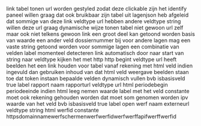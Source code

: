 link tabel tonen url worden gestyled zodat deze clickable zijn het identify paneel willen graag dat ook bruikbaar zijn tabel uit lagenjson heb afgeleid dat sommige van deze link veldtype url hebben andere veldtype string willen deze url graag dynamische wijze tonen tabel niet gewoon url zelf maar ook niet telkens gewoon link een groot deel kan getoond worden basis van waarde een ander veld dossiernummer bij voor andere lagen mag een vaste string getoond worden voor sommige lagen een combinatie van velden label momenteel detecteren link automatisch door naar start van string naar veldtype kijken het met http http begint veldtype url heeft beelden het een link houden voor tabel vanaf rekening met html veld indien ingevuld dan gebruiken inhoud van dat html veld weergave beelden staan toe dat token instaan bepaalde velden dynamisch vullen bvb isbasisveld true label rapport naam rapporturl veldtype url html periodebegin periodeeinde indien html leeg nemen waarde label met het veld constante moet ook rekening gehouden worden dat moet som genomen worden ipv waarde van het veld bvb isbasisveld true label open werf naam externeurl veldtype string html werfid constante httpsdomainnamewerfschermenwerfwerfidwerfwerffapifwerffwerfid